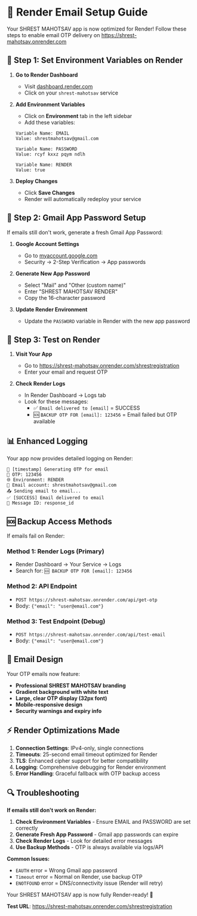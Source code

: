 # 🚀 Render Email Setup Guide

Your SHREST MAHOTSAV app is now optimized for Render! Follow these steps to enable email OTP delivery on https://shrest-mahotsav.onrender.com

## 📧 Step 1: Set Environment Variables on Render

1. **Go to Render Dashboard**
   - Visit [dashboard.render.com](https://dashboard.render.com)
   - Click on your `shrest-mahotsav` service

2. **Add Environment Variables**
   - Click on **Environment** tab in the left sidebar
   - Add these variables:

   ```
   Variable Name: EMAIL
   Value: shrestmahotsav@gmail.com
   
   Variable Name: PASSWORD  
   Value: rcyf kxxz pqym ndlh
   
   Variable Name: RENDER
   Value: true
   ```

3. **Deploy Changes**
   - Click **Save Changes**
   - Render will automatically redeploy your service

## 🔧 Step 2: Gmail App Password Setup

If emails still don't work, generate a fresh Gmail App Password:

1. **Google Account Settings**
   - Go to [myaccount.google.com](https://myaccount.google.com)
   - Security → 2-Step Verification → App passwords

2. **Generate New App Password**
   - Select "Mail" and "Other (custom name)"
   - Enter "SHREST MAHOTSAV RENDER"
   - Copy the 16-character password

3. **Update Render Environment**
   - Update the `PASSWORD` variable in Render with the new app password

## 🎯 Step 3: Test on Render

1. **Visit Your App**
   - Go to https://shrest-mahotsav.onrender.com/shrestregistration
   - Enter your email and request OTP

2. **Check Render Logs**
   - In Render Dashboard → Logs tab
   - Look for these messages:
     - ✅ `Email delivered to [email]` = SUCCESS
     - 🆘 `BACKUP OTP FOR [email]: 123456` = Email failed but OTP available

## 📊 Enhanced Logging

Your app now provides detailed logging on Render:

```
🎯 [timestamp] Generating OTP for email
🔑 OTP: 123456
🌐 Environment: RENDER
📧 Email account: shrestmahotsav@gmail.com
📤 Sending email to email...
✅ [SUCCESS] Email delivered to email
📨 Message ID: response_id
```

## 🆘 Backup Access Methods

If emails fail on Render:

### Method 1: Render Logs (Primary)
- Render Dashboard → Your Service → Logs
- Search for: `🆘 BACKUP OTP FOR [email]: 123456`

### Method 2: API Endpoint
- `POST https://shrest-mahotsav.onrender.com/api/get-otp`
- Body: `{"email": "user@email.com"}`

### Method 3: Test Endpoint (Debug)
- `POST https://shrest-mahotsav.onrender.com/api/test-email`
- Body: `{"email": "user@email.com"}`

## 🎨 Email Design

Your OTP emails now feature:
- **Professional SHREST MAHOTSAV branding**
- **Gradient background with white text**
- **Large, clear OTP display (32px font)**
- **Mobile-responsive design**
- **Security warnings and expiry info**

## ⚡ Render Optimizations Made

1. **Connection Settings**: IPv4-only, single connections
2. **Timeouts**: 25-second email timeout optimized for Render
3. **TLS**: Enhanced cipher support for better compatibility
4. **Logging**: Comprehensive debugging for Render environment
5. **Error Handling**: Graceful fallback with OTP backup access

## 🔍 Troubleshooting

**If emails still don't work on Render:**

1. **Check Environment Variables** - Ensure EMAIL and PASSWORD are set correctly
2. **Generate Fresh App Password** - Gmail app passwords can expire
3. **Check Render Logs** - Look for detailed error messages
4. **Use Backup Methods** - OTP is always available via logs/API

**Common Issues:**
- `EAUTH` error = Wrong Gmail app password
- `Timeout` error = Normal on Render, use backup OTP
- `ENOTFOUND` error = DNS/connectivity issue (Render will retry)

Your SHREST MAHOTSAV app is now fully Render-ready! 🎉

**Test URL**: https://shrest-mahotsav.onrender.com/shrestregistration